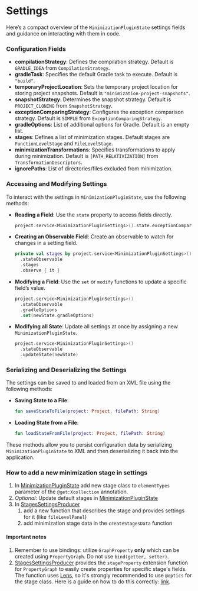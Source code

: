 # Settings
Here’s a compact overview of the `MinimizationPluginState` settings fields and guidance on interacting with them in code.

### Configuration Fields

- **compilationStrategy**: Defines the compilation strategy. Default is `GRADLE_IDEA` from `CompilationStrategy`.
- **gradleTask**: Specifies the default Gradle task to execute. Default is `"build"`.
- **temporaryProjectLocation**: Sets the temporary project location for storing project snapshots. Default is `"minimization-project-snapshots"`.
- **snapshotStrategy**: Determines the snapshot strategy. Default is `PROJECT_CLONING` from `SnapshotStrategy`.
- **exceptionComparingStrategy**: Configures the exception comparison strategy. Default is `SIMPLE` from `ExceptionComparingStrategy`.
- **gradleOptions**: List of additional options for Gradle. Default is an empty list.
- **stages**: Defines a list of minimization stages. Default stages are `FunctionLevelStage` and `FileLevelStage`.
- **minimizationTransformations**: Specifies transformations to apply during minimization. Default is `[PATH_RELATIVIZATION]` from `TransformationDescriptors`.
- **ignorePaths**: List of directories/files excluded from minimization.

### Accessing and Modifying Settings

To interact with the settings in `MinimizationPluginState`, use the following methods:

- **Reading a Field**: Use the `state` property to access fields directly.
  ```kotlin
  project.service<MinimizationPluginSettings>().state.exceptionComparingStrategy
  ```

- **Creating an Observable Field**: Create an observable to watch for changes in a setting field.
  ```kotlin
  private val stages by project.service<MinimizationPluginSettings>()
    .stateObservable
    .stages
    .observe { it }
  ```

- **Modifying a Field**: Use the `set` or `modify` functions to update a specific field’s value.
  ```kotlin
  project.service<MinimizationPluginSettings>()
    .stateObservable
    .gradleOptions
    .set(newState.gradleOptions)
  ```

- **Modifying all State**: Update all settings at once by assigning a new `MinimizationPluginState`.
  ```kotlin
  project.service<MinimizationPluginSettings>()
    .stateObservable
    .updateState(newState)
  ```

### Serializing and Deserializing the Settings

The settings can be saved to and loaded from an XML file using the following methods:

- **Saving State to a File**:
  ```kotlin
  fun saveStateToFile(project: Project, filePath: String)
  ```

- **Loading State from a File**:
  ```kotlin
  fun loadStateFromFile(project: Project, filePath: String)
  ```

These methods allow you to persist configuration data by serializing `MinimizationPluginState` to XML and then deserializing it back into the application.

### How to add a new minimization stage in settings

1. In [MinimizationPluginState][plugin-state] add new stage class to ```elementTypes``` parameter of the ```@get:Xcollection``` annotation.
2. _Optional_: Update default stages in [MinimizationPluginState][plugin-state]
3. In [StagesSettingsProducer][stages-settings-component]
   1. add a new function that describes the stage and provides settings for it (like `fileLevelPanel`)
   2. add minimization stage data in the `createStagesData` function

#### Important notes
1. Remember to use bindings: utilize `GraphProperty` **only** which can be created using `PropertyGraph`. Do not use `bind(getter, setter)`.
2. [StagesSettingsProducer][stages-settings-component] provides the `stageProperty` extension function for `PropertyGraph`
   to easily create properties for specific stage's fields.
   The function uses [Lens](https://arrow-kt.io/learn/immutable-data/lens/), so it's strongly recommended to use `@optics` for the stage class.
   Here is a guide on how to do this correctly: [link](https://arrow-kt.io/learn/immutable-data/intro/#meet-optics).


[plugin-state]: ../project-minimization-plugin/src/main/kotlin/org/plan/research/minimization/plugin/settings/MinimizationPluginState.kt

[stages-settings-component]: ../project-minimization-plugin/src/main/kotlin/org/plan/research/minimization/plugin/settings/ui/StagesSettingsProducer.kt
